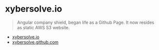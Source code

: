 # xybersolve.io

> Angular company shield, began life as a Github Page. It now resides as
static AWS S3 website.

* [xybersolve.io](http://xybersolve.io)
* [xybersolve.github.com](http://xybersolve.github.com)
